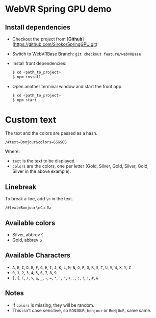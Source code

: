 # WebVR Spring GPU demo

## Install dependencies
- Checkout the project from [**Github**] (https://github.com/Siroko/SpringGPU.git)
- Switch to WebVRBase  Branch: `git checkout feature/webVRBase`
- Install front dependencies:

	```sh
	$ cd <path_to_project>
	$ npm install
	```
- Open another terminal window and start the front app:

	```sh
	$ cd <path_to_project>
	$ npm start
	```

# Custom text

The text and the colors are passed as a hash.

```
/#text=Bonjour&colors=GSGSGS
```

Where:

- `text` is the text to  be displayed.
- `colors` are the colors, one per letter (Gold, Silver, Gold, Silver, Gold, Silver in the above example).

## Linebreak

To break a line, add `\n` in the text.

```
/#text=Bonjour\nCa Va
```

## Available colors

* Silver, abbrev `S`
* Gold, abbrev `G`

## Available Characters

- `A`, `B`, `C`, `D`, `E`, `F`, `G`, `H`, `I`, `J`, `K`, `L`, `M`, `N`, `O`, `P`, `Q`, `R`, `S`, `T`, `U`, `V`, `W`, `X`, `Y`, `Z`
- `0`, `1`, `2`, `3`, `4`, `5`, `6`, `7`, `8`, `9`
- `[`, `{`, `(`, `/`, `>`, `≥`, `_`, `-`, `=`, `*`, `'`, `"`, `+`, `;`, `:`, `?`, `!`, `#`, `&`

## Notes

- If `colors` is missing, they will be random.
- This isn't case sensitive, so `BONJOUR`, `bonjour` or `BoNjOuR`, same same.
